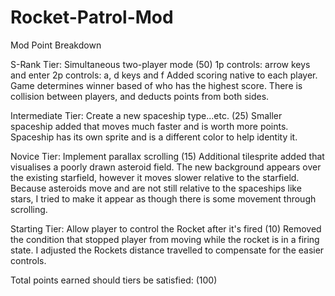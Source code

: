 # Rocket-Patrol-Mod
Mod Point Breakdown

S-Rank Tier:
Simultaneous two-player mode (50)
    1p controls: arrow keys and enter
    2p controls: a, d keys and f
    Added scoring native to each player. Game determines winner based of who has the highest score.
    There is collision between players, and deducts points from both sides.

Intermediate Tier:
Create a new spaceship type...etc. (25)
    Smaller spaceship added that moves much faster and is worth more points.
    Spaceship has its own sprite and is a different color to help identity it.

Novice Tier:
Implement parallax scrolling (15)
    Additional tilesprite added that visualises a poorly drawn asteroid field.
    The new background appears over the existing starfield, however it moves slower relative to the starfield. Because asteroids move and are not still relative to the spaceships like stars, I tried to make it appear as though there is some movement through scrolling.

Starting Tier:
Allow player to control the Rocket after it's fired (10)
    Removed the condition that stopped player from moving while the rocket is in a firing state. I adjusted the Rockets distance travelled to compensate for the easier controls.

Total points earned should tiers be satisfied: (100)